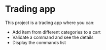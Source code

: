 # Trading app

This project is a trading app where you can:
- Add item from different categories to a cart
- Validate a command and see the details
- Display the commands list
